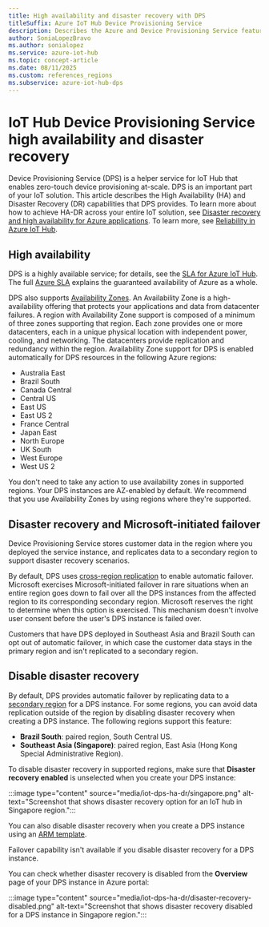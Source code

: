 ```yaml
---
title: High availability and disaster recovery with DPS
titleSuffix: Azure IoT Hub Device Provisioning Service
description: Describes the Azure and Device Provisioning Service features that help you to build highly available Azure IoT solutions with disaster recovery capabilities.
author: SoniaLopezBravo
ms.author: sonialopez
ms.service: azure-iot-hub
ms.topic: concept-article
ms.date: 08/11/2025
ms.custom: references_regions
ms.subservice: azure-iot-hub-dps
---
```


# IoT Hub Device Provisioning Service high availability and disaster recovery

Device Provisioning Service (DPS) is a helper service for IoT Hub that enables zero-touch device provisioning at-scale. DPS is an important part of your IoT solution. This article describes the High Availability (HA) and Disaster Recovery (DR) capabilities that DPS provides. To learn more about how to achieve HA-DR across your entire IoT solution, see [Disaster recovery and high availability for Azure applications](/azure/architecture/reliability/disaster-recovery). To learn more, see [Reliability in Azure IoT Hub](/azure/reliability/reliability-iot-hub).

## High availability

DPS is a highly available service; for details, see the [SLA for Azure IoT Hub](https://azure.microsoft.com/support/legal/sla/iot-hub/). The full [Azure SLA](https://azure.microsoft.com/support/legal/sla/) explains the guaranteed availability of Azure as a whole.

DPS also supports [Availability Zones](../reliability/availability-zones-overview.md). An Availability Zone is a high-availability offering that protects your applications and data from datacenter failures. A region with Availability Zone support is composed of a minimum of three zones supporting that region. Each zone provides one or more datacenters, each in a unique physical location with independent power, cooling, and networking. The datacenters provide replication and redundancy within the region. Availability Zone support for DPS is enabled automatically for DPS resources in the following Azure regions:

* Australia East
* Brazil South
* Canada Central
* Central US
* East US
* East US 2
* France Central
* Japan East
* North Europe
* UK South
* West Europe
* West US 2

You don't need to take any action to use availability zones in supported regions. Your DPS instances are AZ-enabled by default. We recommend that you use Availability Zones by using regions where they're supported.

## Disaster recovery and Microsoft-initiated failover

Device Provisioning Service stores customer data in the region where you deployed the service instance, and replicates data to a secondary region to support disaster recovery scenarios.

By default, DPS uses [cross-region replication](../reliability/cross-region-replication-azure.md) to enable automatic failover. Microsoft exercises Microsoft-initiated failover in rare situations when an entire region goes down to fail over all the DPS instances from the affected region to its corresponding secondary region. Microsoft reserves the right to determine when this option is exercised. This mechanism doesn't involve user consent before the user's DPS instance is failed over.

Customers that have DPS deployed in Southeast Asia and Brazil South can opt out of automatic failover, in which case the customer data stays in the primary region and isn't replicated to a secondary region.

## Disable disaster recovery

By default, DPS provides automatic failover by replicating data to a [secondary region](../reliability/cross-region-replication-azure.md#azure-paired-regions) for a DPS instance. For some regions, you can avoid data replication outside of the region by disabling disaster recovery when creating a DPS instance. The following regions support this feature:

* **Brazil South**: paired region, South Central US.
* **Southeast Asia (Singapore)**: paired region, East Asia (Hong Kong Special Administrative Region).

To disable disaster recovery in supported regions, make sure that **Disaster recovery enabled** is unselected when you create your DPS instance:

:::image type="content" source="media/iot-dps-ha-dr/singapore.png" alt-text="Screenshot that shows disaster recovery option for an IoT hub in Singapore region.":::

You can also disable disaster recovery when you create a DPS instance using an [ARM template](/azure/templates/microsoft.devices/provisioningservices?tabs=bicep).

Failover capability isn't available if you disable disaster recovery for a DPS instance.

You can check whether disaster recovery is disabled from the **Overview** page of your DPS instance in Azure portal:

:::image type="content" source="media/iot-dps-ha-dr/disaster-recovery-disabled.png" alt-text="Screenshot that shows disaster recovery disabled for a DPS instance in Singapore region.":::